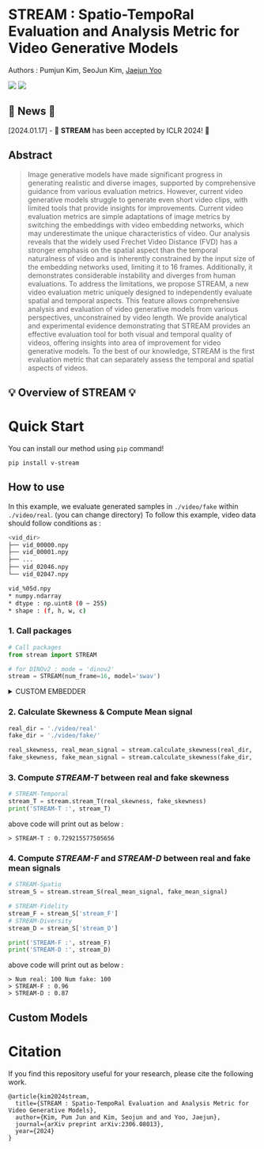# STREAM : Spatio-TempoRal Evaluation and Analysis Metric for Video Generative Models

Authors : Pumjun Kim, SeoJun Kim, [Jaejun Yoo](https://scholar.google.co.kr/citations?hl=en&user=7NBlQw4AAAAJ)

<a href='https://openreview.net/pdf?id=7JfKCZQPxJ'><img src='https://img.shields.io/badge/Paper-Arxiv-red'></a> <a href='https://github.com/seo-jun-kim/STREAM'><img src='https://img.shields.io/badge/Code-Github-green'></a>

## 📌 News 📌
[2024.01.17] - 🎊 **STREAM** has been accepted by ICLR 2024! 🎊

## Abstract
> Image generative models have made significant progress in generating realistic and diverse images, supported by comprehensive guidance from various evaluation metrics. However, current video generative models struggle to generate even short video clips, with limited tools that provide insights for improvements. Current video evaluation metrics are simple adaptations of image metrics by switching the embeddings with video embedding networks, which may underestimate the unique characteristics of video. Our analysis reveals that the widely used Frechet Video Distance (FVD) has a stronger emphasis on the spatial aspect than the temporal naturalness of video and is inherently constrained by the input size of the embedding networks used, limiting it to 16 frames. Additionally, it demonstrates considerable instability and diverges from human evaluations. To address the limitations, we propose STREAM, a new video evaluation metric uniquely designed to independently evaluate spatial and temporal aspects. This feature allows comprehensive analysis and evaluation of video generative models from various perspectives, unconstrained by video length. We provide analytical and experimental evidence demonstrating that STREAM provides an effective evaluation tool for both visual and temporal quality of videos, offering insights into area of improvement for video generative models. To the best of our knowledge, STREAM is the first evaluation metric that can separately assess the temporal and spatial aspects of videos.

## 💡 Overview of STREAM 💡


# Quick Start
You can install our method using `pip` command!
```
pip install v-stream
```

## How to use
In this example, we evaluate generated samples in `./video/fake` within `./video/real`. (you can change directory)
To follow this example, video data should follow conditions as :
```bash
<vid_dir>
├── vid_00000.npy
├── vid_00001.npy
├── ...
├── vid_02046.npy
└── vid_02047.npy

vid_%05d.npy
* numpy.ndarray
* dtype : np.uint8 (0 ~ 255)
* shape : (f, h, w, c) 
```
### 1. Call packages
```python
# Call packages
from stream import STREAM

# for DINOv2 : mode = 'dinov2'
stream = STREAM(num_frame=16, model='swav')
```

<details> <summary> CUSTOM EMBEDDER </summary>
  * current stream version(0.1.0) supports embedder with `SwAV` and `DINOv2`.
  
  ```python
  # swav
  embedder = torch.hub.load('facebookresearch/swav:main', 'resnet50')
  # dinov2
  embedder = torch.hub.load('facebookresearch/dinov2', 'dinov2_vits14')
  ```
    
  * If you want custom embedder, you can try below :
  ```python
  NUM_EMBED = "LENGTH OF EMBEDDING VECTOR - int"
  CUSTOM_EMBEDDER = "CUSTOM EMBEDDER - torch.nn.Module"

  stream = STREAM(num_frame=16, num_embed=NUM_EMBED)
  stream.embedder = CUSTOM_EMBEDDER
  ```

</details>

### 2. Calculate Skewness & Compute Mean signal
```python
real_dir = './video/real'
fake_dir = './video/fake/'

real_skewness, real_mean_signal = stream.calculate_skewness(real_dir, 'cuda', batch_size=4)
fake_skewness, fake_mean_signal = stream.calculate_skewness(fake_dir, 'cuda', batch_size=4)
```

### 3. Compute ***STREAM-T*** between real and fake skewness
```python
# STREAM-Temporal
stream_T = stream.stream_T(real_skewness, fake_skewness)
print('STREAM-T :', stream_T)
```
above code will print out as below :
```
> STREAM-T : 0.729215577505656
```

### 4. Compute ***STREAM-F*** and ***STREAM-D*** between real and fake mean signals
```python
# STREAM-Spatio
stream_S = stream.stream_S(real_mean_signal, fake_mean_signal)

# STREAM-Fidelity
stream_F = stream_S['stream_F']
# STREAM-Diversity
stream_D = stream_S['stream_D']

print('STREAM-F :', stream_F)
print('STREAM-D :', stream_D)
```
above code will print out as below :
```
> Num real: 100 Num fake: 100
> STREAM-F : 0.96
> STREAM-D : 0.87 
```

## Custom Models


# Citation
If you find this repository useful for your research, please cite the following work.
```
@article{kim2024stream,
  title={STREAM : Spatio-TempoRal Evaluation and Analysis Metric for Video Generative Models},
  author={Kim, Pum Jun and Kim, Seojun and and Yoo, Jaejun},
  journal={arXiv preprint arXiv:2306.08013},
  year={2024}
}
```





